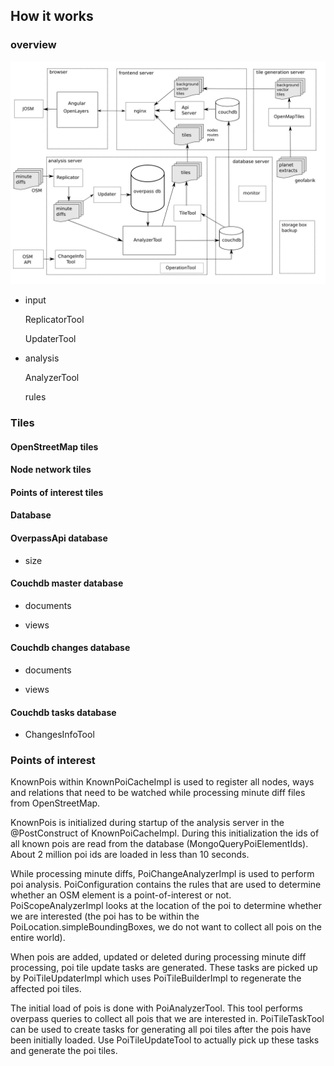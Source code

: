 ## How it works

### overview

![overview](knooppuntnet.svg)

- input

  ReplicatorTool

  UpdaterTool

- analysis

  AnalyzerTool

  rules





### Tiles



#### OpenStreetMap tiles

#### Node network tiles

#### Points of interest tiles




#### Database

#### OverpassApi database

- size


#### Couchdb master database

- documents

- views



#### Couchdb changes database

- documents

- views





#### Couchdb tasks database

- ChangesInfoTool

### Points of interest

KnownPois within KnownPoiCacheImpl is used to register all nodes, ways and relations that 
need to be watched while processing minute diff files from OpenStreetMap.

KnownPois is initialized during startup of the analysis server in the @PostConstruct of
KnownPoiCacheImpl. During this initialization the ids of all known pois are read from the
database (MongoQueryPoiElementIds). About 2 million poi ids are loaded in less than 10 seconds.

While processing minute diffs, PoiChangeAnalyzerImpl is used to perform poi analysis.
PoiConfiguration contains the rules that are used to determine whether an OSM element is a
point-of-interest or not. PoiScopeAnalyzerImpl looks at the location of the poi to determine
whether we are interested (the poi has to be within the PoiLocation.simpleBoundingBoxes, we do
not want to collect all pois on the entire world). 

When pois are added, updated or deleted during processing minute diff processing, poi tile
update tasks are generated. These tasks are picked up by PoiTileUpdaterImpl which uses 
PoiTileBuilderImpl to regenerate the affected poi tiles.

The initial load of pois is done with PoiAnalyzerTool. This tool performs overpass queries to 
collect all pois that we are interested in. PoiTileTaskTool can be used to create tasks for
generating all poi tiles after the pois have been initially loaded. Use PoiTileUpdateTool to
actually pick up these tasks and generate the poi tiles.


